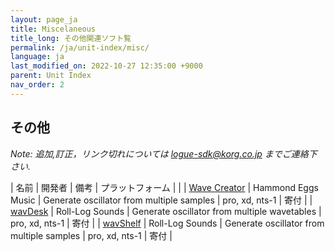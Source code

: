 ```yaml
---
layout: page_ja
title: Miscelaneous
title_long: その他関連ソフト覧
permalink: /ja/unit-index/misc/
language: ja
last_modified_on: 2022-10-27 12:35:00 +9000
parent: Unit Index
nav_order: 2
---
```


## その他

_Note: 追加,訂正，リンク切れについては *logue-sdk@korg.co.jp* までご連絡下さい._

| 名前 | 開発者 | 備考 | プラットフォーム |  |
| [Wave Creator](http://hammondeggsmusic.ca/logueplugins/wavecreator.html) | Hammond Eggs Music | Generate oscillator from multiple samples | pro, xd, nts-1 | 寄付 |
| [wavDesk](https://gumroad.com/l/wavDesk) | Roll-Log Sounds | Generate oscillator from multiple wavetables | pro, xd, nts-1 | 寄付 |
| [wavShelf](https://gumroad.com/l/wavShelf) | Roll-Log Sounds | Generate oscillator from multiple samples | pro, xd, nts-1 | 寄付 |


